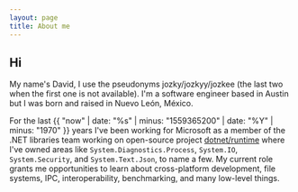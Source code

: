```yaml
---
layout: page
title: About me
---
```

## Hi

My name's David, I use the pseudonyms jozky/jozkyy/jozkee (the last two when the first one is not available). I'm a software engineer based in Austin but I was born and raised in Nuevo León, México.

For the last {{ "now" | date: "%s" | minus: "1559365200" | date: "%Y" | minus: "1970" }} years I've been working for Microsoft as a member of the .NET libraries team working on open-source project [dotnet/runtime](https://github.com/dotnet/runtime) where I've owned areas like `System.Diagnostics.Process`, `System.IO`, `System.Security`, and `System.Text.Json`, to name a few. My current role grants me opportunities to learn about cross-platform development, file systems, IPC, interoperability, benchmarking, and many low-level things.
